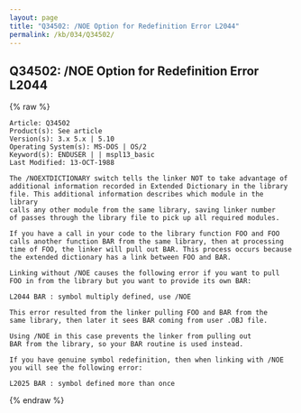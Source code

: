 ```yaml
---
layout: page
title: "Q34502: /NOE Option for Redefinition Error L2044"
permalink: /kb/034/Q34502/
---
```


## Q34502: /NOE Option for Redefinition Error L2044

{% raw %}

	Article: Q34502
	Product(s): See article
	Version(s): 3.x 5.x | 5.10
	Operating System(s): MS-DOS | OS/2
	Keyword(s): ENDUSER | | mspl13_basic
	Last Modified: 13-OCT-1988
	
	The /NOEXTDICTIONARY switch tells the linker NOT to take advantage of
	additional information recorded in Extended Dictionary in the library
	file. This additional information describes which module in the library
	calls any other module from the same library, saving linker number
	of passes through the library file to pick up all required modules.
	
	If you have a call in your code to the library function FOO and FOO
	calls another function BAR from the same library, then at processing
	time of FOO, the linker will pull out BAR. This process occurs because
	the extended dictionary has a link between FOO and BAR.
	
	Linking without /NOE causes the following error if you want to pull
	FOO in from the library but you want to provide its own BAR:
	
	L2044 BAR : symbol multiply defined, use /NOE
	
	This error resulted from the linker pulling FOO and BAR from the
	same library, then later it sees BAR coming from user .OBJ file.
	
	Using /NOE in this case prevents the linker from pulling out
	BAR from the library, so your BAR routine is used instead.
	
	If you have genuine symbol redefinition, then when linking with /NOE
	you will see the following error:
	
	L2025 BAR : symbol defined more than once

{% endraw %}
